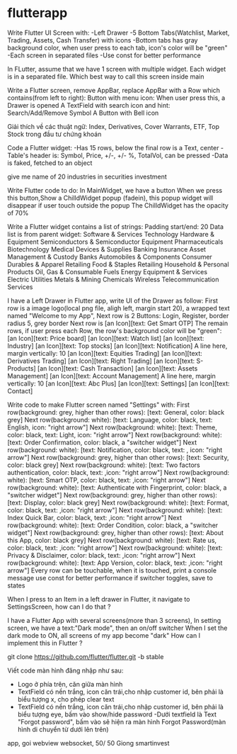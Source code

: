# flutterapp
Write Flutter UI Screen with:
-Left Drawer
-5 Bottom Tabs(Watchlist, Market, Trading, Assets, Cash Transfer) with icons
-Bottom tabs has gray background color, when user press to each tab, icon's color will be "green"
-Each screen in separated files
-Use const for better performance


In FLutter, assume that we have 1 screen with multiple widget. Each widget is in a separated file. Which best way to call this screen inside main

Write a Flutter screen, remove AppBar, replace AppBar with a Row which contains(from left to right):
Button with menu icon: When user press this, a Drawer is opened
A TextField with search icon and hint: Search/Add/Remove Symbol
A Button with Bell icon 

Giải thích về các thuật ngữ: Index, Derivatives, Cover Warrants, ETF, Top Stock trong đầu tư chứng khoán

Code a Flutter widget:
-Has 15 rows, below the final row is a Text, center
-Table's header is: Symbol, Price, +/-, +/- %, TotalVol, can be pressed
-Data is faked, fetched to an object

give me name of 20 industries in securities investment

Write Flutter code to do:
In MainWidget, we have a button
When we press this button,Show a ChilldWidget popup (fadein),
this popup widget will disappear if user touch outside the popup
The ChilldWidget has the opacity of 70%


Write a Flutter widget contains a list of strings:
Padding start/end: 20
Data list is from parent widget:
Software & Services
Technology Hardware & Equipment
Semiconductors & Semiconductor Equipment
Pharmaceuticals
Biotechnology
Medical Devices & Supplies
Banking
Insurance
Asset Management & Custody Banks
Automobiles & Components
Consumer Durables & Apparel
Retailing
Food & Staples Retailing
Household & Personal Products
Oil, Gas & Consumable Fuels
Energy Equipment & Services
Electric Utilities
Metals & Mining
Chemicals
Wireless Telecommunication Services 

I have a Left Drawer in Flutter app, write UI of the Drawer as follow:
First row is a image logo(local png file, aligh left, margin start 20), a wrapped text named "Welcome to my App",
Next row is 2 Buttons: Login, Register, border radius 5, grey border
Next row is [an Icon][text: Get Smart OTP]
The remain rows, if user press each Row, the row's background color will be "green":
[an Icon][text: Price board]
[an Icon][text: Watch list]
[an Icon][text: Industry]
[an Icon][text: Top stocks]
[an Icon][text: Notification]
A line here, margin vertically: 10
[an Icon][text: Equities Trading]
[an Icon][text: Derivatives Trading]
[an Icon][text: Right Trading]
[an Icon][text: S-Products]
[an Icon][text: Cash Transaction]
[an Icon][text: Assets Management]
[an Icon][text: Account Management]
A line here, margin vertically: 10
[an Icon][text: Abc Plus]
[an Icon][text: Settings]
[an Icon][text: Contact]


Write code to make Flutter screen named "Settings" with:
First row(background: grey, higher than other rows): [text: General, color: black grey]
Next row(background: white): [text: Language, color: black, text: English, icon: "right arrow"]
Next row(background: white): [text: Theme, color: black, text: Light, icon: "right arrow"]
Next row(background: white): [text: Order Confirmation, color: black, a "switcher widget"]
Next row(background: white): [text: Notification, color: black, text: , icon: "right arrow"]
Next row(background: grey, higher than other rows): [text: Security, color: black grey]
Next row(background: white): [text: Two factors authentication, color: black, text: ,icon: "right arrow"]
Next row(background: white): [text: Smart OTP, color: black, text: ,icon: "right arrow"]
Next row(background: white): [text: Authenticate with Fingerprint, color: black, a "switcher widget"]
Next row(background: grey, higher than other rows): [text: Display, color: black grey]
Next row(background: white): [text: Format, color: black, text: ,icon: "right arrow"]
Next row(background: white): [text: Index Quick Bar, color: black, text: ,icon: "right arrow"]
Next row(background: white): [text: Order Condition, color: black, a "switcher widget"]
Next row(background: grey, higher than other rows): [text: About this App, color: black grey]
Next row(background: white): [text: Rate us, color: black, text: ,icon: "right arrow"]
Next row(background: white): [text: Privacy & Disclaimer, color: black, text: ,icon: "right arrow"]
Next row(background: white): [text: App Version, color: black, text: ,icon: "right arrow"]
Every row can be touchable, when it is touched, print a console message
use const for better performance
if switcher toggles, save to states


When I press to an Item in a left drawer in Flutter, it navigate to SettingsScreen, how can I do that ?

I have a Flutter App with several screens(more than 3 screens),
In setting screen, we have a text:"Dark mode", then an on/off switcher
When I set the dark mode to ON, all screens of my app become "dark"
How can I implement this in Flutter ?

git clone https://github.com/flutter/flutter.git -b stable 

Viết code màn hình đăng nhập như sau:
- Logo ở phía trên, căn giữa màn hình
- TextField có nền trắng, icon căn trái,cho nhập customer id, bên phải là biểu tượng x, cho phép clear text 
- TextField có nền trắng, icon căn trái,cho nhập customer id, bên phải là biểu tượng eye, bấm vào show/hide password
-Dưới textfield là Text "Forgot password", bấm vào sẽ hiện ra màn hình Forgot Password(màn hình di chuyển từ dưới lên trên) 




app, goi webview
websocket, 50/ 50
Giong smartinvest





























